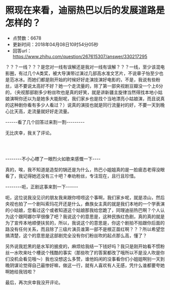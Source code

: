 # 照现在来看，迪丽热巴以后的发展道路是怎样的？
- 点赞数：6678
- 更新时间：2018年04月08日10时54分05秒
- 回答url：https://www.zhihu.com/question/267615307/answer/330217295
<body>
 <p data-pid="MH9hdTYL">？？？一线？？？是您对一线有误解还是我对一线有误解？？？一线，至少该混电影圈，有过几个A类奖，被大导演带过演过几部高水准文艺片，不说章子怡至少也是范冰冰。而她们都是刚开始的时候好好走演技演好电影的，不是，我说有些粉丝，话不要说太高好不好？她一个走流量的，除了第一部央视剧豆瓣没一个上6分的，（央视那部剧多少粉丝吹也是真的好笑，就是讲新疆主旋律当然得找本地小姑娘演啊你还以为是她多大能耐呢，我们家乡也是找个当地漂亮小姑娘演，而且说真的这种剧你看有多少人看过？）说真的演技也就是同行流量衬的好，不要一天到晚心比天高，走流量就好好走流量。</p>
 <p data-pid="KwkumRne">------看了几个回答过来割一割---------</p>
 <p data-pid="SJHm-4r7">无比庆幸，我关了评论。</p>
 <br>
 <br>
 <p data-pid="mZ3grVW3">--------不小心瞟了一眼烈火如歌来感慨一下----</p>
 <p data-pid="0lYiBF1w">真的，唉，我不知道是造型的锅还是为什么，热巴小姐姐真的是一脸疲态老得没眼看了，我记得她还没有三十吧？奉劝粉丝，专注现在，且行且珍惜。</p>
 <p data-pid="c1JwmIE0">--------呃，正剧这事来割一下------</p>
 <p data-pid="cAVYUcoA">呃，这位说我没见识的朋友我来跟你唠唠这个事啊，我们家乡呢，就是凉山，然后央视也拍了一个剧叫索玛花开还是什么，彝族女主真的就是我们本地的一个学表演的小姑娘，您看过这个或者知道这个姑娘那我给您跪了，同理迪丽热巴啊？个人认为这个跟阿娜尔罕很像了吧？我说这个的意思是，这种民族红色剧，真的真的就是为了宣传本地顺便扶贫的，所以，我说这个的意思是，你这个剧拍不拍跟你后面的路没有任何关系，而且除了三级片演员谁第一部不是根正苗红啊？？？所以希望您搞清楚，这个的意思是这部剧完全没有你们粉丝吹的起点那么高，懂了？</p>
 <p data-pid="MWCGjpA8">另外说我尬黑的是水军的披皮的，麻烦给我结一下钱好吗？我只是刚开始看不惯粉丝一水吹来吐个槽说个残酷的事实（那些吹了的答案都改了哦所以不是没人吹是你们没机会看见哦～）我也没想这么多赞，谁他妈闲的没事看你们小姐姐啊别一天到晚阴谋论觉得自己最惨好嘛，做这一行，就有人喜欢有人无感，凭什么谁都要夸她啊她给我钱啦？</p>
 <p data-pid="wK8kIc9J">最后，再次庆幸我没开评论。</p>
</body>